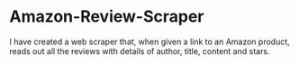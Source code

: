 # Amazon-Review-Scraper
I have created a web scraper that, when given a link to an Amazon product, reads out all the reviews with details of author, title, content and stars.

